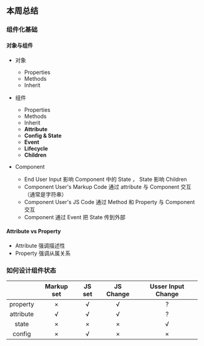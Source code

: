## 本周总结



### 组件化基础

#### 对象与组件

+ 对象
  + Properties
  + Methods
  + Inherit

+ 组件
  + Properties
  + Methods
  + Inherit
  + __Attribute__
  + __Config & State__
  + __Event__
  + __Lifecycle__
  + __Children__

+ Component

  + End User Input 影响 Component 中的 State ， State 影响 Children
  + Component User's Markup Code 通过 attribute 与 Component 交互（通常是字符串）
  + Component User's JS Code 通过 Method 和 Property 与 Component 交互
  + Component 通过 Event 把 State 传到外部


#### Attribute vs Property

+ Attribute 强调描述性
+ Property 强调从属关系


### 如何设计组件状态

| | Markup set | JS set | JS Change | Usser Input Change |
|:-:|:-:|:-:|:-:|:-:|
| property | × | √ | √ | ? |
| attribute | √ | √ | √ | ? |
| state | × | × | × | √ |
| config | × | √ | × | × |